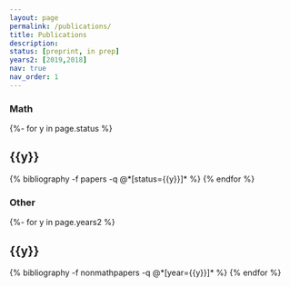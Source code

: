 ```yaml
---
layout: page
permalink: /publications/
title: Publications
description: 
status: [preprint, in prep]
years2: [2019,2018]
nav: true
nav_order: 1
---
```


### Math

<!-- _pages/publications.md -->
<div class="publications">

{%- for y in page.status %}
  <h2 class="year">{{y}}</h2>
  {% bibliography -f papers -q @*[status={{y}}]* %}
{% endfor %}

</div>

### Other

<!-- _pages/publications.md -->
<div class="publications">

{%- for y in page.years2 %}
  <h2 class="year">{{y}}</h2>
  {% bibliography -f nonmathpapers -q @*[year={{y}}]* %}
{% endfor %}

</div>